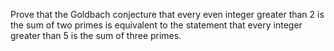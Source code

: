Prove that the Goldbach conjecture that every even integer greater than 2 is the sum of two primes is equivalent to the statement that every integer greater than 5 is the sum of three primes.